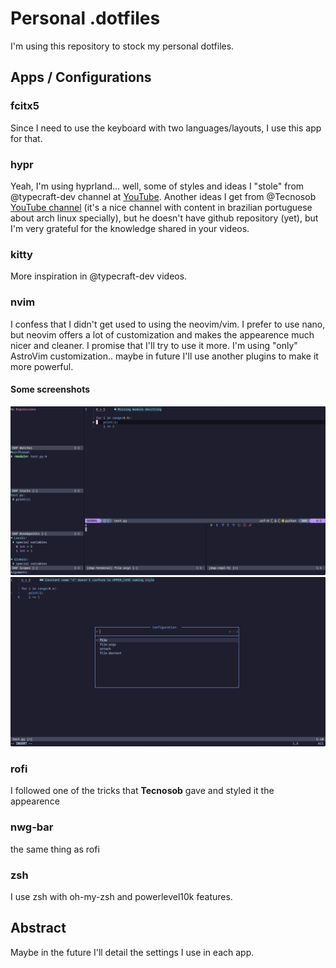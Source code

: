 # Personal .dotfiles

I'm using this repository to stock my personal dotfiles.

## Apps / Configurations

### fcitx5

Since I need to use the keyboard with two languages/layouts, I use this app for that.

### hypr

Yeah, I'm using hyprland... well, some of styles and ideas I "stole" from @typecraft-dev channel at [YouTube](). Another ideas I get from @Tecnosob [YouTube channel](https://www.youtube.com/@Tecnosob) (it's a nice channel with content in brazilian portuguese about arch linux specially), but he doesn't have github repository (yet), but I'm very grateful for the knowledge shared in your videos.

### kitty
More inspiration in @typecraft-dev videos.

### nvim
I confess that I didn't get used to using the neovim/vim. I prefer to use nano, but neovim offers a lot of customization and makes the appearence much nicer and cleaner. I promise that I'll try to use it more.
I'm using "only" AstroVim customization.. maybe in future I'll use another plugins to make it more powerful.

#### Some screenshots
<img src="scrn-nvim-01.png" alt="Python example" width=900/>

<img src="scrn-nvim-02.png" alt="Another python example" width=900>

### rofi

I followed one of the tricks that **Tecnosob** gave and styled it the appearence


### nwg-bar

the same thing as rofi

### zsh

I use zsh with oh-my-zsh and powerlevel10k features.

## Abstract

Maybe in the future I'll detail the settings I use in each app.



